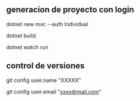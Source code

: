 ## generacion de proyecto con login

dotnet new mvc --auth Individual

dotnet build

dotnet watch run

## control de versiones

git config user.name "XXXXX"

git config user.email "xxxx@mail.com"
